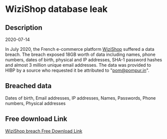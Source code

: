 # WiziShop database leak

## Description

2020-07-14

In July 2020, the French e-commerce platform <a href="https://www.wizishop.fr/" target="_blank" rel="noopener">WiziShop</a> suffered a data breach. The breach exposed 18GB worth of data including names, phone numbers, dates of birth, physical and IP addresses, SHA-1 password hashes and almost 3 million unique email addresses. The data was provided to HIBP by a source who requested it be attributed to &quot;pom@pompur.in&quot;.

## Breached data

Dates of birth, Email addresses, IP addresses, Names, Passwords, Phone numbers, Physical addresses

## Free download Link

[WiziShop breach Free Download Link](https://tinyurl.com/2b2k277t)